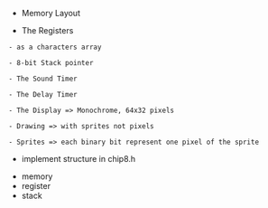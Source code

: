 * Memory Layout



* The Registers
```
- as a characters array

- 8-bit Stack pointer

- The Sound Timer

- The Delay Timer

- The Display => Monochrome, 64x32 pixels

- Drawing => with sprites not pixels

- Sprites => each binary bit represent one pixel of the sprite

```
* implement structure in chip8.h

- memory
- register
- stack
